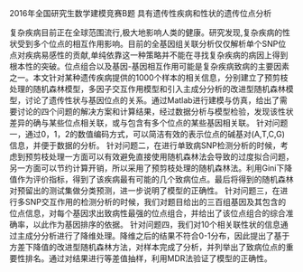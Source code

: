 2016年全国研究生数学建模竞赛B题
具有遗传性疾病和性状的遗传位点分析

复杂疾病目前正在全球范围流行,极大地影响人类的健康。研究发现,复杂疾病的性状受到多个位点的相互作用影响。目前的全基因组关联分析仅仅解析单个SNP位点对疾病易感性的贡献,单纯依靠这一种策略并不能在寻找复杂疾病的病因上得到根本性的突破。位点组合以及基因-基因相互作用可能是复杂疾病致病的主要因素之一。本文针对某种遗传疾病提供的1000个样本的相关信息，分别建立了预剪枝处理的随机森林模型，多因子交互作用模型和引入主成分分析的改进型随机森林模型，讨论了遗传性状与基因位点的关系。通过Matlab进行建模与仿真，给出了需要讨论的四个问题的解决方案和计算结果，经过数据分析与模型检验，发现该性状差异的确与某些位点相关联，或与包含有多个位点的某些基因相关联。
针对问题一，通过0，1，2的数值编码方式，可以简洁有效的表示位点的碱基对(A,T,C,G) 信息，并便于数据的分析。
针对问题二，在进行单致病SNP检测分析的时候，考虑到预剪枝处理一方面可以有效避免直接使用随机森林法会导致的过度拟合问题，另一方面可以节约计算开销，所以采用了预剪枝处理的随机森林法。利用Gini下降值作为评价指标，得到了该疾病最有可能的几个致病位点。最后将得到的随机森林对预留出的测试集做分类预测，进一步说明了模型的正确性。
针对问题三，在进行多SNP交互作用的检测分析的时候，我们对题目给出的三百组基因及其包含的位点信息，对每个基因求出致病性最强的位点组合，并给出了该位点组合的综合准确率，以此作为基因排序的依据。
针对问题四，我们对10个相关联性状的信息通过主成分分析进行了降维处理。降维之后的结果不符合0-1分布，因此提出了基于方差下降值的改进型随机森林方法，对样本完成了分析，并列举出了致病位点的重要性排名。通过对结果进行等差值抽样，利用MDR法验证了模型的正确性。

